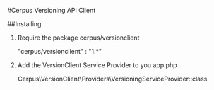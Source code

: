 #Cerpus Versioning API Client

##Installing

1. Require the package cerpus/versionclient

    "cerpus/versionclient" : "1.*"
    
2. Add the VersionClient Service Provider to you app.php
    
    Cerpus\VersionClient\Providers\VersioningServiceProvider::class
    
